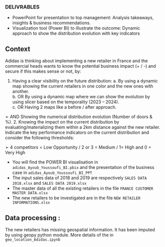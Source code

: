 ### DELIVRABLES
- PowerPoint for presentation to top management: Analysis takeaways, insights & business recommendations.
- Visualization tool (Power BI) to illustrate the outcome: Dynamic approach to show the distribution evolution with key indicators

## Context 
Adidas is thinking about implementing a new retailer in France and the commercial heads wants to know the potential business impact (+ / -) 
and secure if this makes sense or not, by:
1. Having a clear visibility on the future distribution:
    a. By using a dynamic map showing the current retailers in one color and the new ones with another.<br>
    b. OR By using a dynamic map where we can show the evolution by using slicer based on the temporality (2023 – 2024).<br>
    c. OR Having 2 maps like a before / after approach.<br>

➢ AND Showing the numerical distribution evolution (Number of doors & %).
2. Knowing the impact on the current distribution by evaluating/materializing them within a 2km distance against the new retailer. Indicate the key performance indicators on the current distribution and consider the following thresholds:

➢ 4 competitors = Low Opportunity / 2 or 3 = Medium / 1= High and 0 = Very High

- You will find the POWER BI visualisation in `adidas_Ayoub_Youssoufi_BI.pbix` and the presentation of the business case in `adidas_Ayoub_Youssoufi_BI_PPT`
- The input sales data of 2018 and 2019 are respectively `SALES DATA 2018.xlsx` and `SALES DATA 2019.xlsx` 
- The master data of all the existing retailers in the file `FRANCE CUSTOMER MASTER DATA.xlsx`
- The new retailers to be investigated are in the file `NEW RETAILER INFORMATIONS.xlsx`

## Data processing : 

The new retailers has missing geospatial information. It has been imputed by using geopy python module. More details of the in `geo_location_Adidas.ipynb`


